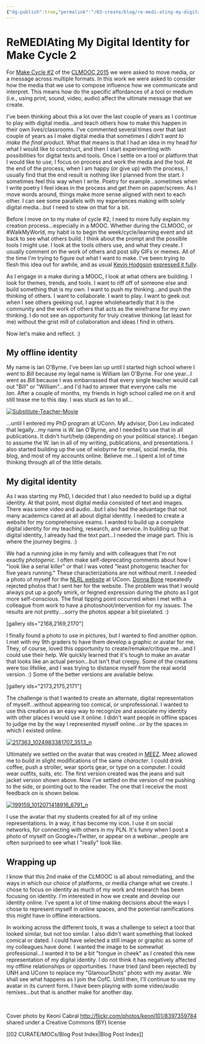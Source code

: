 ```yaml
---
{"dg-publish":true,"permalink":"/03-create/blog/re-medi-ating-my-digital-identity-for-make-cycle-2/","title":"ReMEDIAting My Digital Identity for Make Cycle #2 #CLMOOC","tags":["clmooc","identity"]}
---
```


# ReMEDIAting My Digital Identity for Make Cycle 2

For [Make Cycle #2](http://clmooc.educatorinnovator.org/2015/2015-06-29/make-cycle-2-remediate-with-me/) of the [CLMOOC 2015](https://plus.google.com/communities/111619469354411254407) we were asked to move media, or a message across multiple formats. In this work we were asked to consider how the media that we use to compose influence how we communicate and interpret. This means how do the specific affordances of a tool or medium (i.e., using print, sound, video, audio) affect the ultimate message that we create.

I've been thinking about this a lot over the last couple of years as I continue to play with digital media...and teach others how to make this happen in their own lives/classrooms. I've commented several times over that last couple of years as I make digital media that sometimes I _didn't want to make the final product._ What that means is that I had an idea in my head for what I would like to construct, and then I start experimenting with possibilities for digital texts and tools. Once I settle on a tool or platform that I would like to use, I focus on process and work the media and the tool. At the end of the process, when I am happy (or give up) with the process, I usually find that the end result is nothing like I planned from the start. I sometimes feel this way when I write. Poetry for example...sometimes when I write poetry I feel ideas in the process and get them on paper/screen. As I move words around, things make more sense aligned with next to each other. I can see some parallels with my experiences making with solely digital media...but I need to stew on that for a bit.

Before I move on to my make of cycle #2, I need to more fully explain my creation process...especially in a MOOC. Whether during the CLMOOC, or #WalkMyWorld, my habit is to begin the week/cycle/learning event and sit back to see what others build. I think about the prompt and the possible tools I might use. I look at the tools others use, and what they create. I usually comment on the work of others and post silly GIFs or memes. All of the time I'm trying to figure out what I want to make. I've been trying to flesh this idea out for awhile, and as usual [Kevin Hodgson](https://twitter.com/dogtrax) [expressed it fully](http://dogtrax.edublogs.org/2015-07-08/ideas-become-the-wire-frame-for-making/).

As I engage in a make during a MOOC, I look at what others are building. I look for themes, trends, and tools. I want to riff off of someone else and build something that is my own. I want to push my thinking...and push the thinking of others. I want to collaborate. I want to play. I want to geek out when I see others geeking out. I agree wholeheartedly that it is the community and the work of others that acts as the wireframe for my own thinking. I do not see an opportunity for truly creative thinking (at least for me) without the grist mill of collaboration and ideas I find in others.

Now let's make and reflect. :)

## My offline identity

My name is Ian O'Byrne. I've been Ian up until I started high school where I went to _Bill_ because my legal name is William Ian O'Byrne. For one year...I went as _Bill_ because I was embarrassed that every single teacher would call out "Bill" or "William"...and I'd had to answer that everyone calls me _Ian._ After a couple of months, my friends in high school called me on it and still tease me to this day. I was stuck as Ian to all...

[![Substitute-Teacher-Movie](images/Substitute-Teacher-Movie.jpg)](http://wiobyrne.com/wp-content/uploads/2015/07/Substitute-Teacher-Movie.jpg)

...until I entered my PhD program at UConn. My advisor, Don Leu indicated that legally...my name is W. Ian O'Byrne, and I needed to use that in all publications. It didn't hurt/help (depending on your political stance). I began to assume the W. Ian in all of my writing, publications, and presentations. I also started building up the use of wiobyrne for email, social media, this blog, and most of my accounts online. Believe me...I spent a lot of time thinking through all of the little details.

## My digital identity

As I was starting my PhD, I decided that I also needed to build up a digital identity. At that point, most digital media consisted of text and images. There was some video and audio...but I also had the advantage that not many academics cared at all about digital identity. I needed to create a website for my comprehensive exams. I wanted to build up a complete digital identity for my teaching, research, and service. In building up that digital identity, I already had the text part...I needed the image part. This is where the journey begins. :)

We had a running joke in my family and with colleagues that I'm not exactly _photogenic._ I often make self-deprecating comments about how I "look like a serial killer" or that I was voted "least photogenic teacher for five years running." These characterizations are not without merit. I needed a photo of myself for the [NLRL website](http://newliteracies.uconn.edu/) at UConn. [Donna Bone](http://newliteracies.uconn.edu/our-team/) repeatedly rejected photos that I sent her for the website. The problem was that I would always put up a goofy smirk, or feigned expression during the photo as I got more self-conscious. The final tipping point occurred when I met with a colleague from work to have a photoshoot/intervention for my issues. The results are not pretty....sorry the photos appear a bit pixelated. :)

\[gallery ids="2168,2169,2170"\]

I finally found a photo to use in pictures, but I wanted to find another option. I met with my 9th graders to have them develop a graphic or avatar for me. They, of course, loved this opportunity to create/remake/critique me...and I could use their help. We quickly learned that it's tough to make an avatar that looks like an actual person...but isn't that creepy. Some of the creations were too lifelike, and I was trying to distance myself from the real world version. :) Some of the better versions are available below.

\[gallery ids="2173,2175,2171"\]

The challenge is that I wanted to create an alternate, digital representation of myself...without appearing too comical, or unprofessional. I wanted to use this creation as an easy way to recognize and associate my identity with other places I would use it online. I didn't want people in offline spaces to judge me by the way I represented myself online...or by the spaces in which I existed online.

[![217363_1024983381707_3513_n](images/217363_1024983381707_3513_n.jpg)](http://wiobyrne.com/wp-content/uploads/2015/07/217363_1024983381707_3513_n.jpg)

Ultimately we settled on the avatar that was created in [MEEZ](https://www.meez.com/). Meez allowed me to build in slight modifications of the same _character_. I could drink coffee, push a stroller, wear sports gear, or type on a computer. I could wear outfits, suits, etc. The first version created was the jeans and suit jacket version shown above. Now I've settled on the version of me pushing to the side, or pointing out to the reader. The one that I receive the most feedback on is shown below.

[![199159_1012071418916_6791_n](images/199159_1012071418916_6791_n.jpg)](http://wiobyrne.com/wp-content/uploads/2015/07/199159_1012071418916_6791_n.jpg)

I use the avatar that my students created for all of my online representations. In a way, it has become my icon. I use it on social networks, for connecting with others in my PLN. It's funny when I post a photo of myself on Google+/Twitter, or appear on a webinar...people are often surprised to see what I "really" look like.

## Wrapping up

I know that this 2nd make of the CLMOOC is all about remediating, and the ways in which our choice of platforms, or media change what we create. I chose to focus on identity as much of my work and research has been focusing on identity. I'm interested in how we create and develop our identity online. I've spent a lot of time making decisions about the ways I chose to represent myself in online spaces, and the potential ramifications this might have in offline interactions.

In working across the different tools, it was a challenge to select a tool that looked similar, but not too similar. I also didn't want something that looked comical or dated. I could have selected a still image or graphic as some of my colleagues have done. I wanted the image to be somewhat professional...I wanted it to be a bit "tongue in cheek" as I created this new representation of my digital identity. I do not think it has negatively affected my offline relationships or opportunities. I have tried (and been rejected) by UNH and UConn to replace my "GlamourShots" photo with my avatar. We shall see what happens as I join the CofC. Until then, I'll continue to use my avatar in its current form. I have been playing with some video/audio remixes...but that is another make for another day.

 

Cover photo by Keoni Cabral http://flickr.com/photos/keoni101/8397359784 shared under a Creative Commons (BY) license

[[02 CURATE/MOCs/Blog Post Index\|Blog Post Index]]